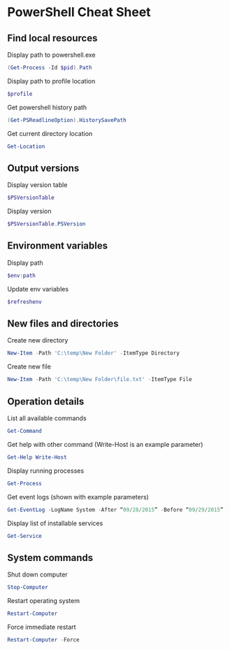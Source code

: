 # PowerShell Cheat Sheet

## Find local resources

Display path to powershell.exe
```powershell
(Get-Process -Id $pid).Path
```

Display path to profile location
```powershell
$profile
```

Get powershell history path
```powershell
(Get-PSReadlineOption).HistorySavePath
```

Get current directory location
```powershell
Get-Location
```

## Output versions

Display version table
```powershell
$PSVersionTable
```

Display version
```powershell
$PSVersionTable.PSVersion
```

## Environment variables

Display path
```powershell
$env:path
```

Update env variables
```powershell
$refreshenv
```

## New files and directories

Create new directory
```powershell
New-Item -Path 'C:\temp\New Folder' -ItemType Directory
```

Create new file
```powershell
New-Item -Path 'C:\temp\New Folder\file.txt' -ItemType File
```

## Operation details

List all available commands
```powershell
Get-Command
```

Get help with other command (Write-Host is an example parameter)
```powershell
Get-Help Write-Host
```

Display running processes
```powershell
Get-Process
```

Get event logs (shown with example parameters)
```powershell
Get-EventLog -LogName System -After “09/28/2015” -Before “09/29/2015” | Where-Object {$_.EntryType -like ‘Error’ -Or $_.EntryType -like ‘Warning’} | Sort-Object Source
```

Display list of installable services
```powershell
Get-Service
```

## System commands

Shut down computer
```powershell
Stop-Computer
```

Restart operating system
```powershell
Restart-Computer
```

Force immediate restart
```powershell
Restart-Computer -Force
```
